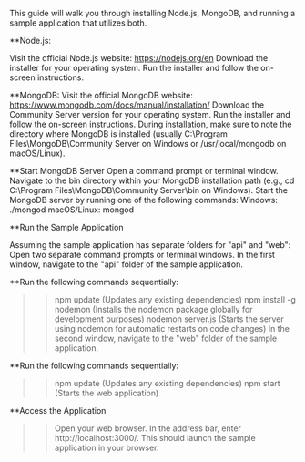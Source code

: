 This guide will walk you through installing Node.js, MongoDB, and running a sample application that utilizes both.

**Node.js:

Visit the official Node.js website: https://nodejs.org/en
Download the installer for your operating system.
Run the installer and follow the on-screen instructions.

**MongoDB:
Visit the official MongoDB website: https://www.mongodb.com/docs/manual/installation/
Download the Community Server version for your operating system.
Run the installer and follow the on-screen instructions.
During installation, make sure to note the directory where MongoDB is installed (usually C:\Program Files\MongoDB\Community Server on Windows or /usr/local/mongodb on macOS/Linux).

**Start MongoDB Server
Open a command prompt or terminal window.
Navigate to the bin directory within your MongoDB installation path (e.g., cd C:\Program Files\MongoDB\Community Server\bin on Windows).
Start the MongoDB server by running one of the following commands:
Windows: ./mongod
macOS/Linux: mongod

**Run the Sample Application

Assuming the sample application has separate folders for "api" and "web":
Open two separate command prompts or terminal windows.
In the first window, navigate to the "api" folder of the sample application.

**Run the following commands sequentially:
>>npm update (Updates any existing dependencies)
>>npm install -g nodemon (Installs the nodemon package globally for development purposes)
>>nodemon server.js (Starts the server using nodemon for automatic restarts on code changes)
In the second window, navigate to the "web" folder of the sample application.

**Run the following commands sequentially:
>>npm update (Updates any existing dependencies)
>>npm start (Starts the web application)

**Access the Application
>>Open your web browser.
>>In the address bar, enter http://localhost:3000/.
This should launch the sample application in your browser.

